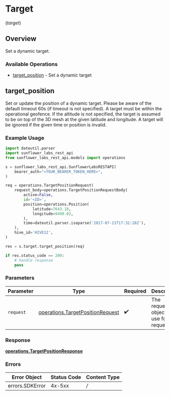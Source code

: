 # Target
(*target*)

## Overview

Set a dynamic target.

### Available Operations

* [target_position](#target_position) - Set a dynamic target

## target_position

Set or update the position of a dynamic target. Please be aware of the default timeout 60s (if timeout is not specified). A target must be within the operational geofence. If the altitude is not specified, the target is assumed to be on top of the 3D mesh at the given latitude and longitude. A target will be ignored if the given time or position is invalid.

### Example Usage

```python
import dateutil.parser
import sunflower_labs_rest_api
from sunflower_labs_rest_api.models import operations

s = sunflower_labs_rest_api.SunflowerLabsRESTAPI(
    bearer_auth="<YOUR_BEARER_TOKEN_HERE>",
)

req = operations.TargetPositionRequest(
    request_body=operations.TargetPositionRequestBody(
        active=False,
        id='<ID>',
        position=operations.Position(
            latitude=7643.18,
            longitude=9490.02,
        ),
        time=dateutil.parser.isoparse('2017-07-21T17:32:28Z'),
    ),
    hive_id='HIVE12',
)

res = s.target.target_position(req)

if res.status_code == 200:
    # handle response
    pass
```

### Parameters

| Parameter                                                                            | Type                                                                                 | Required                                                                             | Description                                                                          |
| ------------------------------------------------------------------------------------ | ------------------------------------------------------------------------------------ | ------------------------------------------------------------------------------------ | ------------------------------------------------------------------------------------ |
| `request`                                                                            | [operations.TargetPositionRequest](../../models/operations/targetpositionrequest.md) | :heavy_check_mark:                                                                   | The request object to use for the request.                                           |


### Response

**[operations.TargetPositionResponse](../../models/operations/targetpositionresponse.md)**
### Errors

| Error Object    | Status Code     | Content Type    |
| --------------- | --------------- | --------------- |
| errors.SDKError | 4x-5xx          | */*             |
